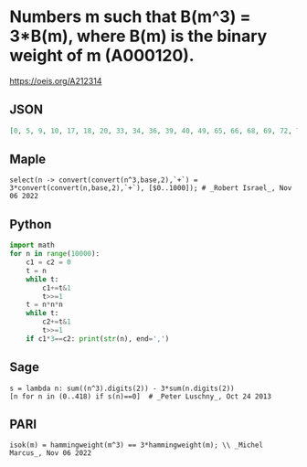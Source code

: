 # Numbers m such that B\(m^3\) \= 3\*B\(m\), where B\(m\) is the binary weight of m \(A000120\)\.
https://oeis.org/A212314
## JSON
```JSON
[0, 5, 9, 10, 17, 18, 20, 33, 34, 36, 39, 40, 49, 65, 66, 68, 69, 72, 78, 80, 98, 105, 129, 130, 132, 135, 136, 138, 144, 156, 160, 169, 196, 199, 209, 210, 229, 257, 258, 260, 263, 264, 270, 272, 276, 277, 288, 291, 297, 312, 313, 320, 338, 359, 365, 392, 395, 398, 418]
```
## Maple
```Maple
select(n -> convert(convert(n^3,base,2),`+`) = 3*convert(convert(n,base,2),`+`), [$0..1000]); # _Robert Israel_, Nov 06 2022
```
## Python
```Python
import math
for n in range(10000):
    c1 = c2 = 0
    t = n
    while t:
        c1+=t&1
        t>>=1
    t = n*n*n
    while t:
        c2+=t&1
        t>>=1
    if c1*3==c2: print(str(n), end=',')
```
## Sage
```Sage
s = lambda n: sum((n^3).digits(2)) - 3*sum(n.digits(2))
[n for n in (0..418) if s(n)==0]  # _Peter Luschny_, Oct 24 2013
```
## PARI
```PARI
isok(m) = hammingweight(m^3) == 3*hammingweight(m); \\ _Michel Marcus_, Nov 06 2022
```
